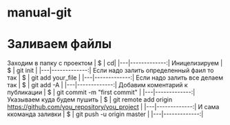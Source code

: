 # manual-git

<h1>Заливаем файлы</h1>

Заходим в папку с проектом
| $ | cd| 
|---|-------------:|
Иницелизируем 
| $ | git init | 
|---|-------------:|
Если надо залить определенный фаил то так 
| $ | git add your_file | 
|---|-------------:|
Если надо залить все делаем так 
| $ | git add -A |
|---|-------------:|
Добавим коментарий к публикации
| $ | git commit -m "first commit" |
|---|-------------:|
Указываем куда будем пушить
| $ | git remote add origin https://github.com/you_repository/you_project |
|---|-------------:|
И сама ккоманда заливки
| $ | git push -u origin master |
|---|-------------:|
